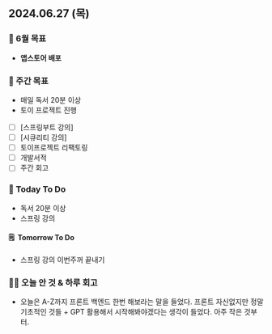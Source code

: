 ## 2024.06.27 (목)

### 📍 6월 목표

- **앱스토어 배포**
  <br/>

### 📎 주간 목표

- 매일 독서 20분 이상
- 토이 프로젝트 진행
- [ ] [스프링부트 강의]
- [ ] [시큐리티 강의]
- [ ] 토이프로젝트 리팩토링
- [ ] 개발서적
- [ ] 주간 회고
  <br/>

### 📎 Today To Do

- 독서 20분 이상
- 스프링 강의
  <br/>

#### 🗒️  Tomorrow To Do

- 스프링 강의 이번주꺼 끝내기
  <br/>

### 👊🏻 오늘 안 것 & 하루 회고

- 오늘은 A-Z까지 프론트 백엔드 한번 해보라는 말을 들었다. 프론트 자신없지만 정말 기초적인 것들 + GPT 활용해서 시작해봐야겠다는 생각이 들었다. 아주 작은 것부터.
